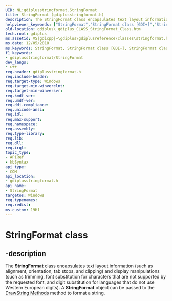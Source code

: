 ```yaml
---
UID: NL:gdiplusstringformat.StringFormat
title: StringFormat (gdiplusstringformat.h)
description: The StringFormat class encapsulates text layout information (such as alignment, orientation, tab stops, and clipping) and display manipulations (such as trimming, font substitution for characters that are not supported by the requested font, and digit substitution for languages that do not use Western European digits). A StringFormat object can be passed to the DrawString Methods method to format a string.helpviewer_keywords: ["StringFormat","StringFormat class [GDI+]","StringFormat class [GDI+]","described","_gdiplus_CLASS_StringFormat_Class","gdiplus._gdiplus_CLASS_StringFormat_Class","gdiplusstringformat/StringFormat"]
old-location: gdiplus\_gdiplus_CLASS_StringFormat_Class.htm
tech.root: gdiplus
ms.assetid: VS|gdicpp|~\gdiplus\gdiplusreference\classes\stringformat.htm
ms.date: 12/05/2018
ms.keywords: StringFormat, StringFormat class [GDI+], StringFormat class [GDI+],described, _gdiplus_CLASS_StringFormat_Class, gdiplus._gdiplus_CLASS_StringFormat_Class, gdiplusstringformat/StringFormat
f1_keywords:
- gdiplusstringformat/StringFormat
dev_langs:
- c++
req.header: gdiplusstringformat.h
req.include-header: 
req.target-type: Windows
req.target-min-winverclnt: 
req.target-min-winversvr: 
req.kmdf-ver: 
req.umdf-ver: 
req.ddi-compliance: 
req.unicode-ansi: 
req.idl: 
req.max-support: 
req.namespace: 
req.assembly: 
req.type-library: 
req.lib: 
req.dll: 
req.irql: 
topic_type:
- APIRef
- kbSyntax
api_type:
- COM
api_location:
- gdiplusstringformat.h
api_name:
- StringFormat
targetos: Windows
req.typenames: 
req.redist: 
ms.custom: 19H1
---
```


# StringFormat class


## -description


The <b>StringFormat</b> class encapsulates text layout information (such as alignment, orientation, tab stops, and clipping) and display manipulations (such as trimming, font substitution for characters that are not supported by the requested font, and digit substitution for languages that do not use Western European digits). A <b>StringFormat</b> object can be passed to the 
			<a href="https://docs.microsoft.com/windows/desktop/api/gdiplusgraphics/nf-gdiplusgraphics-graphics-drawstring(constwchar_int_constfont_constpointf__constbrush)">DrawString Methods</a>  method to format a string.

